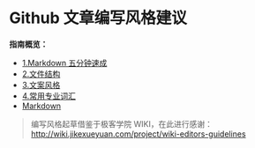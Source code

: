 # Github 文章编写风格建议

**指南概览：**

- [1.Markdown 五分钟速成](markdown.md)
- [2.文件结构](toc-struct.md)
- [3.文案风格](copywriting-guide.md)
- [4.常用专业词汇](glossary.md)
- [Markdown](markdown.md)

> 编写风格起草借鉴于极客学院 WIKI，在此进行感谢：<http://wiki.jikexueyuan.com/project/wiki-editors-guidelines>
